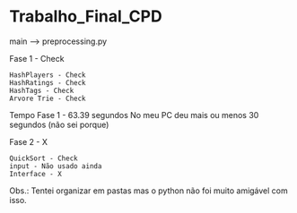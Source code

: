 # Trabalho_Final_CPD

main --> preprocessing.py

Fase 1 - Check 

    HashPlayers - Check
    HashRatings - Check
    HashTags - Check
    Arvore Trie - Check

Tempo Fase 1 - 63.39 segundos
No meu PC deu mais ou menos 30 segundos (não sei porque)

Fase 2 - X

    QuickSort - Check
    input - Não usado ainda
    Interface - X

Obs.: Tentei organizar em pastas mas o python não foi muito amigável com isso.
